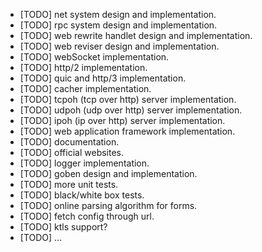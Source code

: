 * [TODO] net system design and implementation.
* [TODO] rpc system design and implementation.
* [TODO] web rewrite handlet design and implementation.
* [TODO] web reviser design and implementation.
* [TODO] webSocket implementation.
* [TODO] http/2 implementation.
* [TODO] quic and http/3 implementation.
* [TODO] cacher implementation.
* [TODO] tcpoh (tcp over http) server implementation.
* [TODO] udpoh (udp over http) server implementation.
* [TODO] ipoh (ip over http) server implementation.
* [TODO] web application framework implementation.
* [TODO] documentation.
* [TODO] official websites.
* [TODO] logger implementation.
* [TODO] goben design and implementation.
* [TODO] more unit tests.
* [TODO] black/white box tests.
* [TODO] online parsing algorithm for forms.
* [TODO] fetch config through url.
* [TODO] ktls support?
* [TODO] ...
